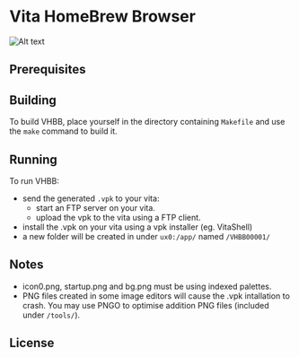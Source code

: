 # Vita HomeBrew Browser

![Alt text](http://www.playlight.com.au/vita/vhbb/info/icon.png "")

## Prerequisites



## Building

To build VHBB, place yourself in the directory containing `Makefile` and use the `make` command to build it.

## Running

To run VHBB:
- send the generated `.vpk` to your vita:
	- start an FTP server on your vita.
	- upload the vpk to the vita using a FTP client.
- install the .vpk on your vita using a vpk installer (eg. VitaShell)
- a new folder will be created in under `ux0:/app/` named `/VHBB00001/`

## Notes
- icon0.png, startup.png and bg.png must be using indexed palettes.
- PNG files created in some image editors will cause the .vpk intallation to crash.
	You may use PNGO to optimise addition PNG files (included under `/tools/`).

## License

